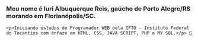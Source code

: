 ### <p>Meu nome é <b>Iuri Albuquerque Reis</b>, gaúcho de Porto Alegre/RS morando em Florianópolis/SC.</p>
    <p>Iniciando estudos de Programador WEB pela IFTO - Instituto Federal do Tocantins com ênfaze em HTML, CSS, JAVA SCRIPT, PHP e MY SQL.</p> 👋

<!--
**iareis/iareis** is a ✨ _special_ ✨ repository because its `README.md` (this file) appears on your GitHub profile.

Here are some ideas to get you started:

- 🔭 I’m currently working on ...
- 🌱 I’m currently learning ...
- 👯 I’m looking to collaborate on ...
- 🤔 I’m looking for help with ...
- 💬 Ask me about ...
- 📫 How to reach me: ...
- 😄 Pronouns: ...
- ⚡ Fun fact: ...
-->
